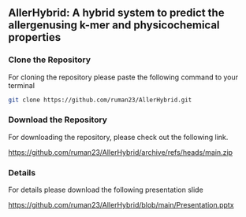 ## AllerHybrid: A hybrid system to predict the allergenusing k-mer and physicochemical properties

### Clone the Repository

For cloning the repository please paste the following command to your terminal 
```bash
git clone https://github.com/ruman23/AllerHybrid.git
```

### Download the Repository

For downloading the repository, please check out the following link.

https://github.com/ruman23/AllerHybrid/archive/refs/heads/main.zip

### Details

For details please download the following presentation slide

https://github.com/ruman23/AllerHybrid/blob/main/Presentation.pptx
